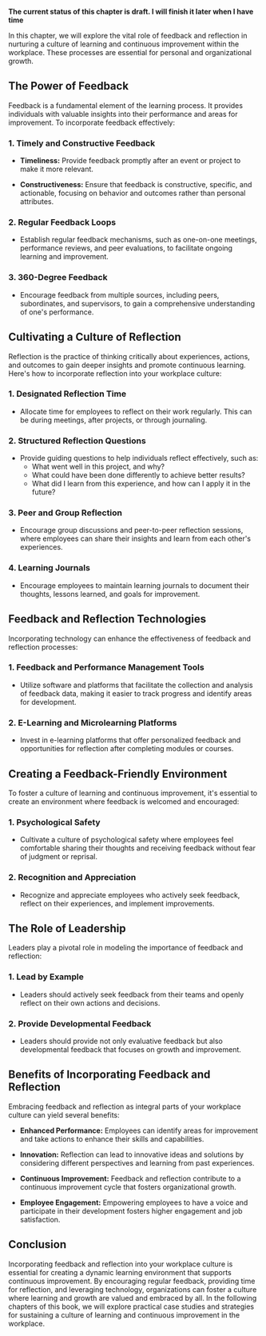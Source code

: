 **The current status of this chapter is draft. I will finish it later when I have time**

In this chapter, we will explore the vital role of feedback and reflection in nurturing a culture of learning and continuous improvement within the workplace. These processes are essential for personal and organizational growth.

The Power of Feedback
---------------------

Feedback is a fundamental element of the learning process. It provides individuals with valuable insights into their performance and areas for improvement. To incorporate feedback effectively:

### 1. **Timely and Constructive Feedback**

* **Timeliness:** Provide feedback promptly after an event or project to make it more relevant.

* **Constructiveness:** Ensure that feedback is constructive, specific, and actionable, focusing on behavior and outcomes rather than personal attributes.

### 2. **Regular Feedback Loops**

* Establish regular feedback mechanisms, such as one-on-one meetings, performance reviews, and peer evaluations, to facilitate ongoing learning and improvement.

### 3. **360-Degree Feedback**

* Encourage feedback from multiple sources, including peers, subordinates, and supervisors, to gain a comprehensive understanding of one's performance.

Cultivating a Culture of Reflection
-----------------------------------

Reflection is the practice of thinking critically about experiences, actions, and outcomes to gain deeper insights and promote continuous learning. Here's how to incorporate reflection into your workplace culture:

### 1. **Designated Reflection Time**

* Allocate time for employees to reflect on their work regularly. This can be during meetings, after projects, or through journaling.

### 2. **Structured Reflection Questions**

* Provide guiding questions to help individuals reflect effectively, such as:
  * What went well in this project, and why?
  * What could have been done differently to achieve better results?
  * What did I learn from this experience, and how can I apply it in the future?

### 3. **Peer and Group Reflection**

* Encourage group discussions and peer-to-peer reflection sessions, where employees can share their insights and learn from each other's experiences.

### 4. **Learning Journals**

* Encourage employees to maintain learning journals to document their thoughts, lessons learned, and goals for improvement.

Feedback and Reflection Technologies
------------------------------------

Incorporating technology can enhance the effectiveness of feedback and reflection processes:

### 1. **Feedback and Performance Management Tools**

* Utilize software and platforms that facilitate the collection and analysis of feedback data, making it easier to track progress and identify areas for development.

### 2. **E-Learning and Microlearning Platforms**

* Invest in e-learning platforms that offer personalized feedback and opportunities for reflection after completing modules or courses.

Creating a Feedback-Friendly Environment
----------------------------------------

To foster a culture of learning and continuous improvement, it's essential to create an environment where feedback is welcomed and encouraged:

### 1. **Psychological Safety**

* Cultivate a culture of psychological safety where employees feel comfortable sharing their thoughts and receiving feedback without fear of judgment or reprisal.

### 2. **Recognition and Appreciation**

* Recognize and appreciate employees who actively seek feedback, reflect on their experiences, and implement improvements.

The Role of Leadership
----------------------

Leaders play a pivotal role in modeling the importance of feedback and reflection:

### 1. **Lead by Example**

* Leaders should actively seek feedback from their teams and openly reflect on their own actions and decisions.

### 2. **Provide Developmental Feedback**

* Leaders should provide not only evaluative feedback but also developmental feedback that focuses on growth and improvement.

Benefits of Incorporating Feedback and Reflection
-------------------------------------------------

Embracing feedback and reflection as integral parts of your workplace culture can yield several benefits:

* **Enhanced Performance:** Employees can identify areas for improvement and take actions to enhance their skills and capabilities.

* **Innovation:** Reflection can lead to innovative ideas and solutions by considering different perspectives and learning from past experiences.

* **Continuous Improvement:** Feedback and reflection contribute to a continuous improvement cycle that fosters organizational growth.

* **Employee Engagement:** Empowering employees to have a voice and participate in their development fosters higher engagement and job satisfaction.

Conclusion
----------

Incorporating feedback and reflection into your workplace culture is essential for creating a dynamic learning environment that supports continuous improvement. By encouraging regular feedback, providing time for reflection, and leveraging technology, organizations can foster a culture where learning and growth are valued and embraced by all. In the following chapters of this book, we will explore practical case studies and strategies for sustaining a culture of learning and continuous improvement in the workplace.
